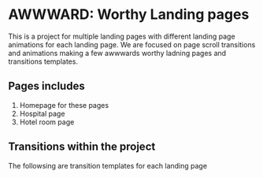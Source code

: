 # AWWWARD: Worthy Landing pages

This is a project for multiple landing pages with different landing page animations for each landing page.
We are focused on page scroll transitions and animations making a few awwwards worthy ladning pages and transitions templates.

## Pages includes

1. Homepage for these pages
2. Hospital page
3. Hotel room page

## Transitions within the project

The followsing are transition templates for each landing page
